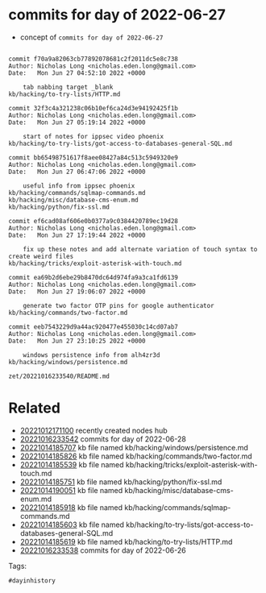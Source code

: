 # commits for day of 2022-06-27

- concept of `commits for day of 2022-06-27`

```

commit f70a9a82063cb77892078681c2f2011dc5e8c738
Author: Nicholas Long <nicholas.eden.long@gmail.com>
Date:   Mon Jun 27 04:52:10 2022 +0000

    tab nabbing target _blank
kb/hacking/to-try-lists/HTTP.md

commit 32f3c4a321238c06b10ef6ca24d3e94192425f1b
Author: Nicholas Long <nicholas.eden.long@gmail.com>
Date:   Mon Jun 27 05:19:14 2022 +0000

    start of notes for ippsec video phoenix
kb/hacking/to-try-lists/got-access-to-databases-general-SQL.md

commit bb65498751617f8aee08427a84c513c5949320e9
Author: Nicholas Long <nicholas.eden.long@gmail.com>
Date:   Mon Jun 27 06:47:06 2022 +0000

    useful info from ippsec phoenix
kb/hacking/commands/sqlmap-commands.md
kb/hacking/misc/database-cms-enum.md
kb/hacking/python/fix-ssl.md

commit ef6cad08af606e0b0377a9c0384420789ec19d28
Author: Nicholas Long <nicholas.eden.long@gmail.com>
Date:   Mon Jun 27 17:19:44 2022 +0000

    fix up these notes and add alternate variation of touch syntax to create weird files
kb/hacking/tricks/exploit-asterisk-with-touch.md

commit ea69b2d6ebe29b8470dc64d974fa9a3ca1fd6139
Author: Nicholas Long <nicholas.eden.long@gmail.com>
Date:   Mon Jun 27 19:06:07 2022 +0000

    generate two factor OTP pins for google authenticator
kb/hacking/commands/two-factor.md

commit eeb7543229d9a44ac920477e455030c14cd07ab7
Author: Nicholas Long <nicholas.eden.long@gmail.com>
Date:   Mon Jun 27 23:10:25 2022 +0000

    windows persistence info from alh4zr3d
kb/hacking/windows/persistence.md
```

` zet/20221016233540/README.md `

# Related

- [20221012171100](/zet/20221012171100/README.md) recently created nodes hub
- [20221016233542](/zet/20221016233542/README.md) commits for day of 2022-06-28
- [20221014185707](/zet/20221014185707/README.md) kb file named kb/hacking/windows/persistence.md
- [20221014185826](/zet/20221014185826/README.md) kb file named kb/hacking/commands/two-factor.md
- [20221014185539](/zet/20221014185539/README.md) kb file named kb/hacking/tricks/exploit-asterisk-with-touch.md
- [20221014185751](/zet/20221014185751/README.md) kb file named kb/hacking/python/fix-ssl.md
- [20221014190051](/zet/20221014190051/README.md) kb file named kb/hacking/misc/database-cms-enum.md
- [20221014185918](/zet/20221014185918/README.md) kb file named kb/hacking/commands/sqlmap-commands.md
- [20221014185603](/zet/20221014185603/README.md) kb file named kb/hacking/to-try-lists/got-access-to-databases-general-SQL.md
- [20221014185619](/zet/20221014185619/README.md) kb file named kb/hacking/to-try-lists/HTTP.md
- [20221016233538](/zet/20221016233538/README.md) commits for day of 2022-06-26

Tags:

    #dayinhistory
